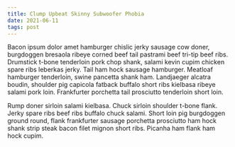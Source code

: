 ```yaml
---
title: Clump Upbeat Skinny Subwoofer Phobia
date: 2021-06-11
tags: post
---
```


Bacon ipsum dolor amet hamburger chislic jerky sausage cow doner, burgdoggen bresaola ribeye corned beef tail pastrami beef tri-tip beef ribs.  Drumstick t-bone tenderloin pork chop shank, salami kevin cupim chicken spare ribs leberkas jerky.  Tail ham hock sausage hamburger.  Meatloaf hamburger tenderloin, swine pancetta shank ham.  Landjaeger alcatra boudin, shoulder pig capicola fatback buffalo short ribs kielbasa ribeye salami pork loin.  Frankfurter porchetta tail prosciutto tenderloin short loin.

Rump doner sirloin salami kielbasa.  Chuck sirloin shoulder t-bone flank.  Jerky spare ribs beef ribs buffalo chuck salami.  Short loin pig burgdoggen ground round, flank frankfurter sausage porchetta prosciutto ham hock shank strip steak bacon filet mignon short ribs.  Picanha ham flank ham hock cupim.